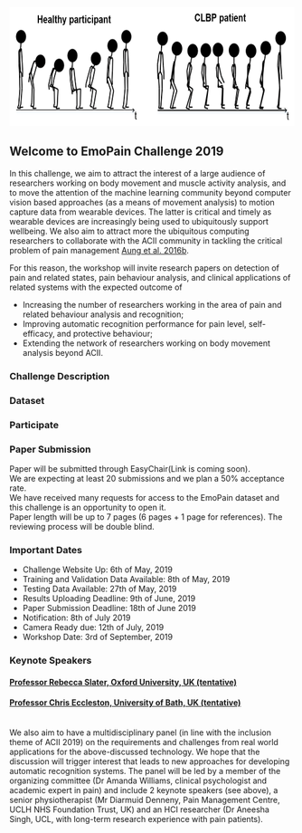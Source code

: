 <p align="center">
<img width="700" height="210" src="images/Animation.PNG">
</p>

## Welcome to EmoPain Challenge 2019

In this challenge, we aim to attract the interest of a large audience of researchers working on body movement and muscle activity 
analysis, and to move the attention of the machine learning community beyond computer vision based approaches (as a means of movement 
analysis) to motion capture data from wearable devices. The latter is critical and timely as wearable devices are increasingly being 
used to ubiquitously support wellbeing. We also aim to attract more the ubiquitous computing researchers to collaborate with the ACII 
community in tackling the critical problem of pain management [Aung et al. 2016b](https://ieeexplore.ieee.org/abstract/document/7173007). 

For this reason, the workshop will invite research papers on detection of pain and related states, pain behaviour analysis, and clinical applications of related systems with the expected outcome of
<br>
- Increasing the number of researchers working in the area of pain and related behaviour analysis and recognition;
- Improving automatic recognition performance for pain level, self-efficacy, and protective behaviour; 
- Extending the network of researchers working on body movement analysis beyond ACII.

### Challenge Description


### Dataset


### Participate


### Paper Submission

Paper will be submitted through EasyChair(Link is coming soon).
<br>
We are expecting at least 20 submissions and we plan a 50% acceptance rate. 
<br>
We have received many requests for access to the EmoPain dataset and this challenge is an opportunity to open it. 
<br>
Paper length will be up to 7 pages (6 pages + 1 page for references). 
The reviewing process will be double blind.

### Important Dates

- Challenge Website Up: 6th of May, 2019
- Training and Validation Data Available: 8th of May, 2019
- Testing Data Available: 27th of May, 2019 
- Results Uploading Deadline: 9th of June, 2019
- Paper Submission Deadline: 18th of June 2019
- Notification: 8th of July 2019 
- Camera Ready due: 12th of July, 2019 
- Workshop Date: 3rd of September, 2019

### Keynote Speakers

#### [Professor Rebecca Slater, Oxford University, UK (tentative)](https://www.paediatrics.ox.ac.uk/team/rebeccah-slater)

#### [Professor Chris Eccleston, University of Bath, UK (tentative)](https://researchportal.bath.ac.uk/en/persons/chris-eccleston)
<br>
We also aim to have a multidisciplinary panel (in line with the inclusion theme of ACII 2019) on the requirements and challenges from 
real world applications for the above-discussed technology. We hope that the discussion will trigger interest that leads to new 
approaches for developing automatic recognition systems. The panel will be led by a member of the organizing committee (Dr Amanda 
Williams, clinical psychologist and academic expert in pain) and include 2 keynote speakers (see above), a senior physiotherapist (Mr 
Diarmuid Denneny, Pain Management Centre, UCLH NHS Foundation Trust, UK) and an HCI researcher (Dr Aneesha Singh, UCL, with long-term 
research experience with pain patients).
